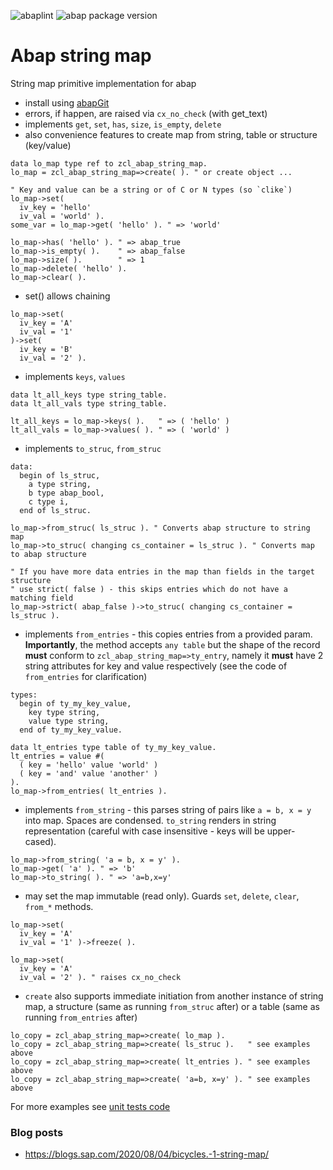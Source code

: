 ![abaplint](https://github.com/sbcgua/abap-string-map/workflows/abaplint/badge.svg)
![abap package version](https://img.shields.io/endpoint?url=https://shield.abap.space/version-shield-json/github/sbcgua/abap-string-map/src/zcl_abap_string_map.clas.abap)

# Abap string map

String map primitive implementation for abap

- install using [abapGit](https://github.com/larshp/abapGit)
- errors, if happen, are raised via `cx_no_check` (with get_text)
- implements `get`, `set`, `has`, `size`, `is_empty`, `delete`
- also convenience features to create map from string, table or structure (key/value)

```abap
data lo_map type ref to zcl_abap_string_map.
lo_map = zcl_abap_string_map=>create( ). " or create object ...

" Key and value can be a string or of C or N types (so `clike`)
lo_map->set(
  iv_key = 'hello'
  iv_val = 'world' ).
some_var = lo_map->get( 'hello' ). " => 'world'

lo_map->has( 'hello' ). " => abap_true
lo_map->is_empty( ).    " => abap_false
lo_map->size( ).        " => 1
lo_map->delete( 'hello' ).
lo_map->clear( ).
```

- set() allows chaining

```abap
lo_map->set(
  iv_key = 'A'
  iv_val = '1' 
)->set(
  iv_key = 'B'
  iv_val = '2' ).
```

- implements `keys`, `values`

```abap
data lt_all_keys type string_table.
data lt_all_vals type string_table.

lt_all_keys = lo_map->keys( ).   " => ( 'hello' )
lt_all_vals = lo_map->values( ). " => ( 'world' )
```

- implements `to_struc`, `from_struc`

```abap
data:
  begin of ls_struc,
    a type string,
    b type abap_bool,
    c type i,
  end of ls_struc.

lo_map->from_struc( ls_struc ). " Converts abap structure to string map
lo_map->to_struc( changing cs_container = ls_struc ). " Converts map to abap structure

" If you have more data entries in the map than fields in the target structure
" use strict( false ) - this skips entries which do not have a matching field
lo_map->strict( abap_false )->to_struc( changing cs_container = ls_struc ).
```

- implements `from_entries` - this copies entries from a provided param. **Importantly**, the method accepts `any table` but the shape of the record **must** conform to `zcl_abap_string_map=>ty_entry`, namely it **must** have 2 string attributes for key and value respectively (see the code of `from_entries` for clarification)

```abap
types:
  begin of ty_my_key_value,
    key type string,
    value type string,
  end of ty_my_key_value.

data lt_entries type table of ty_my_key_value.
lt_entries = value #(
  ( key = 'hello' value 'world' )
  ( key = 'and' value 'another' )
).
lo_map->from_entries( lt_entries ).
```

- implements `from_string` - this parses string of pairs like `a = b, x = y` into map. Spaces are condensed. `to_string` renders in string representation (careful with case insensitive - keys will be upper-cased).

```abap
lo_map->from_string( 'a = b, x = y' ).
lo_map->get( 'a' ). " => 'b'
lo_map->to_string( ). " => 'a=b,x=y'
```

- may set the map immutable (read only). Guards `set`, `delete`, `clear`, `from_*` methods.

```abap
lo_map->set(
  iv_key = 'A'
  iv_val = '1' )->freeze( ).

lo_map->set(
  iv_key = 'A'
  iv_val = '2' ). " raises cx_no_check
```

- `create` also supports immediate initiation from another instance of string map, a structure (same as running `from_struc` after) or a table (same as running `from_entries` after)

```abap
lo_copy = zcl_abap_string_map=>create( lo_map ).
lo_copy = zcl_abap_string_map=>create( ls_struc ).   " see examples above
lo_copy = zcl_abap_string_map=>create( lt_entries ). " see examples above
lo_copy = zcl_abap_string_map=>create( 'a=b, x=y' ). " see examples above
```

For more examples see [unit tests code](https://github.com/sbcgua/abap-string-map/blob/master/src/zcl_abap_string_map.clas.testclasses.abap)

### Blog posts
- https://blogs.sap.com/2020/08/04/bicycles.-1-string-map/
